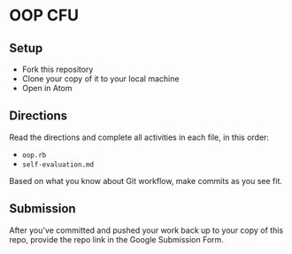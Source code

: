 # OOP CFU

## Setup

- Fork this repository
- Clone your copy of it to your local machine
- Open in Atom

## Directions

Read the directions and complete all activities in each file, in this order:
- `oop.rb`
- `self-evaluation.md`

Based on what you know about Git workflow, make commits as you see fit.

## Submission

After you've committed and pushed your work back up to your copy of this repo, provide the repo link in the Google Submission Form.
